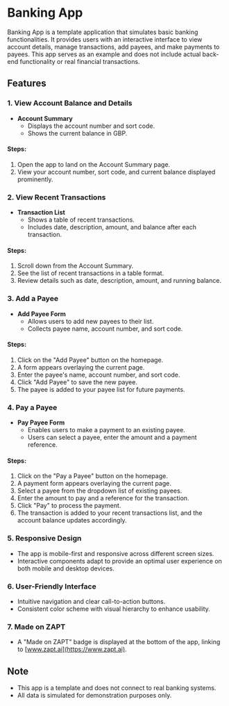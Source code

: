 # Banking App

Banking App is a template application that simulates basic banking functionalities. It provides users with an interactive interface to view account details, manage transactions, add payees, and make payments to payees. This app serves as an example and does not include actual back-end functionality or real financial transactions.

## Features

### 1. View Account Balance and Details

- **Account Summary**
  - Displays the account number and sort code.
  - Shows the current balance in GBP.

#### Steps:

1. Open the app to land on the Account Summary page.
2. View your account number, sort code, and current balance displayed prominently.

### 2. View Recent Transactions

- **Transaction List**
  - Shows a table of recent transactions.
  - Includes date, description, amount, and balance after each transaction.

#### Steps:

1. Scroll down from the Account Summary.
2. See the list of recent transactions in a table format.
3. Review details such as date, description, amount, and running balance.

### 3. Add a Payee

- **Add Payee Form**
  - Allows users to add new payees to their list.
  - Collects payee name, account number, and sort code.

#### Steps:

1. Click on the "Add Payee" button on the homepage.
2. A form appears overlaying the current page.
3. Enter the payee's name, account number, and sort code.
4. Click "Add Payee" to save the new payee.
5. The payee is added to your payee list for future payments.

### 4. Pay a Payee

- **Pay Payee Form**
  - Enables users to make a payment to an existing payee.
  - Users can select a payee, enter the amount and a payment reference.

#### Steps:

1. Click on the "Pay a Payee" button on the homepage.
2. A payment form appears overlaying the current page.
3. Select a payee from the dropdown list of existing payees.
4. Enter the amount to pay and a reference for the transaction.
5. Click "Pay" to process the payment.
6. The transaction is added to your recent transactions list, and the account balance updates accordingly.

### 5. Responsive Design

- The app is mobile-first and responsive across different screen sizes.
- Interactive components adapt to provide an optimal user experience on both mobile and desktop devices.

### 6. User-Friendly Interface

- Intuitive navigation and clear call-to-action buttons.
- Consistent color scheme with visual hierarchy to enhance usability.

### 7. Made on ZAPT

- A "Made on ZAPT" badge is displayed at the bottom of the app, linking to [www.zapt.ai](https://www.zapt.ai).

## Note

- This app is a template and does not connect to real banking systems.
- All data is simulated for demonstration purposes only.